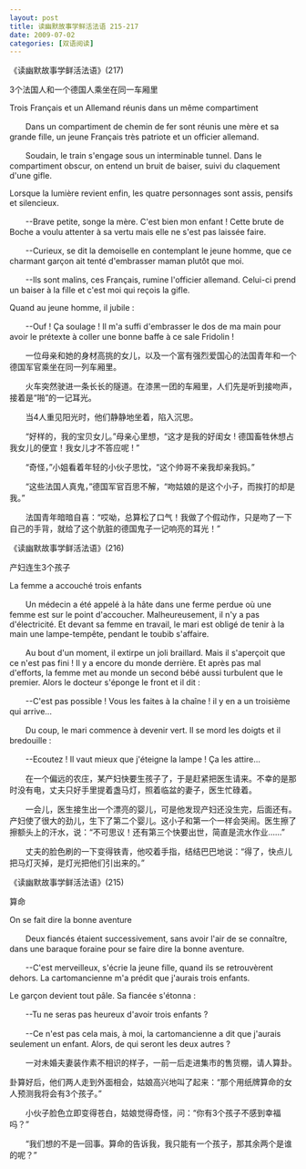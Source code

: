 ```yaml
---
layout: post
title: 读幽默故事学鲜活法语 215-217
date: 2009-07-02
categories: [双语阅读]  
---
```


《读幽默故事学鲜活法语》(217)

3个法国人和一个德国人乘坐在同一车厢里

Trois Français et un Allemand réunis dans un même compartiment

　　Dans un compartiment de chemin de fer sont réunis une mère et sa grande fille, un jeune Français très patriote et un officier allemand.

　　Soudain, le train s'engage sous un interminable tunnel. Dans le compartiment obscur, on entend un bruit de baiser, suivi du claquement d'une gifle.

Lorsque la lumière revient enfin, les quatre personnages sont assis, pensifs et silencieux.

　　--Brave petite, songe la mère. C'est bien mon enfant ! Cette brute de Boche a voulu attenter à sa vertu mais elle ne s'est pas laissée faire.

　　--Curieux, se dit la demoiselle en contemplant le jeune homme, que ce charmant garçon ait tenté d'embrasser maman plutôt que moi.

　　--Ils sont malins, ces Français, rumine l'officier allemand. Celui-ci prend un baiser à la fille et c'est moi qui reçois la gifle.

Quand au jeune homme, il jubile :

　　--Ouf ! Ça soulage ! Il m'a suffi d'embrasser le dos de ma main pour avoir le prétexte à coller une bonne baffe à ce sale Fridolin !



　　一位母亲和她的身材高挑的女儿，以及一个富有强烈爱国心的法国青年和一个德国军官乘坐在同一列车厢里。

　　火车突然驶进一条长长的隧道。在漆黑一团的车厢里，人们先是听到接吻声，接着是“啪”的一记耳光。

　　当4人重见阳光时，他们静静地坐着，陷入沉思。

　　“好样的，我的宝贝女儿。”母亲心里想，“这才是我的好闺女 ! 德国畜牲休想占我女儿的便宜！我女儿才不答应呢 ! ”

　　“奇怪，”小姐看着年轻的小伙子思忱，“这个帅哥不亲我却亲我妈。”

　　“这些法国人真鬼，”德国军官百思不解，“吻姑娘的是这个小子，而挨打的却是我。”

　　法国青年暗暗自喜：“哎呦，总算松了口气！我做了个假动作，只是吻了一下自己的手背，就给了这个肮脏的德国鬼子一记响亮的耳光！”

《读幽默故事学鲜活法语》(216)

产妇连生3个孩子

La femme a accouché trois enfants

　　Un médecin a été appelé à la hâte dans une ferme perdue où une femme est sur le point d'accoucher. Malheureusement, il n'y a pas d'électricité. Et devant sa femme en travail, le mari est obligé de tenir à la main une lampe-tempête, pendant le toubib s'affaire.

　　Au bout d'un moment, il extirpe un joli braillard. Mais il s'aperçoit que ce n'est pas fini ! Il y a encore du monde derrière. Et après pas mal d'efforts, la femme met au monde un second bébé aussi turbulent que le premier. Alors le docteur s'éponge le front et il dit :

　　--C'est pas possible ! Vous les faites à la chaîne ! il y en a un troisième qui arrive...

　　Du coup, le mari commence à devenir vert. Il se mord les doigts et il bredouille :

　　--Ecoutez ! Il vaut mieux que j'éteigne la lampe ! Ça les attire...



　　在一个偏远的农庄，某产妇快要生孩子了，于是赶紧把医生请来。不幸的是那时没有电，丈夫只好手里提着盏马灯，照着临盆的妻子，医生忙碌着。

　　一会儿，医生接生出一个漂亮的婴儿，可是他发现产妇还没生完，后面还有。产妇使了很大的劲儿，生下了第二个婴儿。这小子和第一个一样会哭闹。医生擦了擦额头上的汗水，说：“不可思议！还有第三个快要出世，简直是流水作业……”

　　丈夫的脸色刷的一下变得铁青，他咬着手指，结结巴巴地说：“得了，快点儿把马灯灭掉，是灯光把他们引出来的。”

《读幽默故事学鲜活法语》(215)

算命

On se fait dire la bonne aventure

　　Deux fiancés étaient successivement, sans avoir l'air de se connaître, dans une baraque foraine pour se faire dire la bonne aventure.

　　--C'est merveilleux, s'écrie la jeune fille, quand ils se retrouvèrent dehors. La cartomancienne m'a prédit que j'aurais trois enfants.

Le garçon devient tout pâle. Sa fiancée s'étonna :

　　--Tu ne seras pas heureux d'avoir trois enfants ?

　　--Ce n'est pas cela mais, à moi, la cartomancienne a dit que j'aurais seulement un enfant. Alors, de qui seront les deux autres ?



　　一对未婚夫妻装作素不相识的样子，一前一后走进集市的售货棚，请人算卦。

卦算好后，他们两人走到外面相会，姑娘高兴地叫了起来：“那个用纸牌算命的女人预测我将会有3个孩子。”

　　小伙子脸色立即变得苍白，姑娘觉得奇怪，问：“你有3个孩子不感到幸福吗？”

　　“我们想的不是一回事。算命的告诉我，我只能有一个孩子，那其余两个是谁的呢？”

